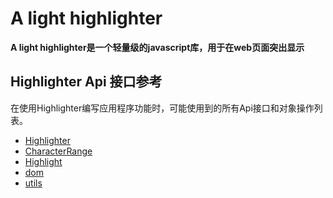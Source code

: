 # A light highlighter

**A light highlighter是一个轻量级的javascript库，用于在web页面突出显示**

## Highlighter Api 接口参考

在使用Highlighter编写应用程序功能时，可能使用到的所有Api接口和对象操作列表。

- [Highlighter]()
- [CharacterRange]()
- [Highlight]()
- [dom]()
- [utils]()
